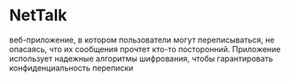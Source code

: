 # NetTalk
  веб-приложение, в котором пользователи могут переписываться, не опасаясь, что их сообщения прочтет кто-то посторонний. Приложение использует надежные алгоритмы шифрования, чтобы гарантировать конфиденциальность переписки
